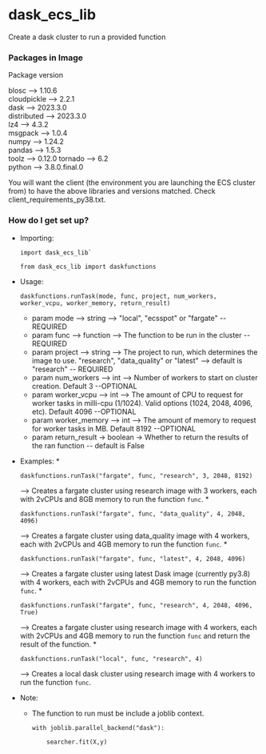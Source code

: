 # dask_ecs_lib
Create a dask cluster to run a provided function

### Packages in Image ###
 Package      version      

 blosc  -->      1.10.6          
 cloudpickle  -->  2.2.1       
 dask  -->         2023.3.0     
 distributed  -->  2023.3.0     
 lz4  -->          4.3.2          
 msgpack  -->     1.0.4          
 numpy  -->        1.24.2      
 pandas  -->       1.5.3   
 toolz  -->        0.12.0
 tornado -->      6.2       
 python  -->       3.8.0.final.0 


You will want the client (the environment you are launching the ECS cluster from) to have the above libraries and versions matched. Check client_requirements_py38.txt.

### How do I get set up? ###

* Importing:

    ```
    import dask_ecs_lib`

    from dask_ecs_lib import daskfunctions
    ```

* Usage:
    ```
    daskfunctions.runTask(mode, func, project, num_workers, worker_vcpu, worker_memory, return_result)
    ```
    
    * param mode --> string --> "local", "ecsspot" or "fargate" --REQUIRED
    * param func --> function --> The function to be run in the cluster -- REQUIRED
    * param project --> string --> The project to run, which determines the image to use. "research", "data_quality" or "latest" --> default is "research" -- REQUIRED 
    * param num_workers --> int --> Number of workers to start on cluster creation. Default 3 --OPTIONAL
    * param worker_vcpu --> int --> The amount of CPU to request for worker tasks in milli-cpu (1/1024). Valid options (1024, 2048, 4096, etc). Default 4096 --OPTIONAL
    * param worker_memory --> int --> The amount of memory to request for worker tasks in MB. Default 8192 --OPTIONAL
    * param return_result -> boolean -> Whether to return the results of the ran function -- default is False

* Examples:
    * 
    ```
    daskfunctions.runTask("fargate", func, "research", 3, 2048, 8192)
    ``` 
    --> Creates a fargate cluster using research image with 3 workers, each with 2vCPUs and 8GB memory to run the function `func`.
    * 
    ```
    daskfunctions.runTask("fargate", func, "data_quality", 4, 2048, 4096)
    ``` 
    --> Creates a fargate cluster using data_quality image with 4 workers, each with 2vCPUs and 4GB memory to run the function `func`.
    * 
    ```
    daskfunctions.runTask("fargate", func, "latest", 4, 2048, 4096)
    ``` 
    --> Creates a fargate cluster using latest Dask image (currently py3.8) with 4 workers, each with 2vCPUs and 4GB memory to run the function `func`.
    * 
    ```
    daskfunctions.runTask("fargate", func, "research", 4, 2048, 4096, True)
    ``` 
    --> Creates a fargate cluster using research image with 4 workers, each with 2vCPUs and 4GB memory to run the function `func` and return the result of the function.
    * 
    ```
    daskfunctions.runTask("local", func, "research", 4)
    ``` 
    --> Creates a local dask cluster using research image with 4 workers to run the function `func`.

* Note:
    * The function to run must be include a joblib context.

        ```
        with joblib.parallel_backend("dask"):

            searcher.fit(X,y)
